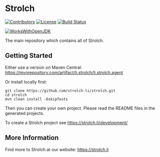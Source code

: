 # Strolch

[![Contributors](https://img.shields.io/github/contributors/strolch-li/strolch)](https://github.com/strolch-li/strolch/graphs/contributors)
[![License](https://img.shields.io/github/license/strolch-li/strolch)](https://github.com/strolch-li/strolch/blob/master/LICENSE)
[![Build Status](https://ci.atexxi.ch/buildStatus/icon?job=strolch)](https://ci.atexxi.ch/job/strolch/)

[![WorksWithOpenJDK](https://raw.githubusercontent.com/foojayio/badges/1e374959c62b6c5757d0550de446fce1a26c4584/works_with_openjdk/WorksWithOpenJDK-100.png)](https://foojay.io/works-with-openjdk)

The main repository which contains all of Strolch.

## Getting Started
Either use a version on Maven Central: https://mvnrepository.com/artifact/li.strolch/li.strolch.agent

Or install locally first:

    git clone https://github.com/strolch-li/strolch.git
    cd strolch
    mvn clean install -DskipTests

Then you can create your own project. Please read the README files in the generated projects.

To create a Strolch project see https://strolch.li/development/

## More Information

Find more to Strolch at our website: https://strolch.li
